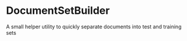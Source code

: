 # DocumentSetBuilder
A small helper utility to quickly separate documents into test and training sets
